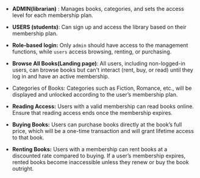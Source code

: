 - **ADMIN(librarian)** : Manages books, categories, and sets the access level for each membership plan.
- **USERS (students)**: Can sign up and access the library based on their membership plan.
- **Role-based login:** Only `admin` should have access to the management functions, while `users` access browsing, renting, or purchasing.


- **Browse All Books(Landing page)**: All users, including non-logged-in users, can browse books but can't interact (rent, buy, or read) until they log in and have an active membership.


- Categories of Books: Categories such as Fiction, Romance, etc., will be displayed and unlocked according to the user’s membership plan.



- **Reading Access:** Users with a valid membership can read books online. Ensure that reading access ends once the membership expires.
- **Buying Books:** Users can purchase books directly at the book’s full price, which will be a one-time transaction and will grant lifetime access to that book.
- **Renting Books:** Users with a membership can rent books at a discounted rate compared to buying. If a user’s membership expires, rented books become inaccessible unless they renew or buy the book outright.
